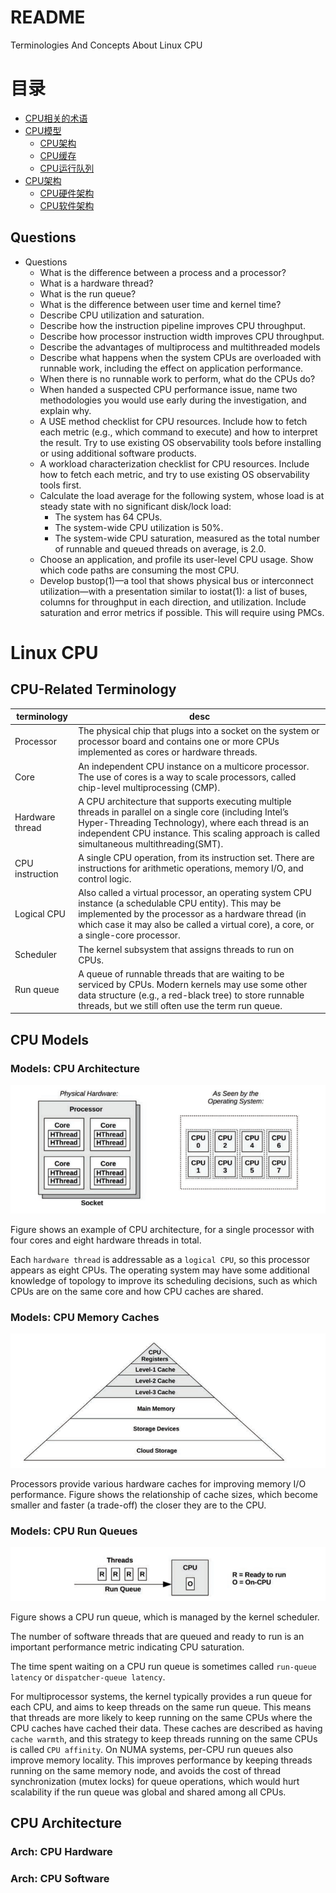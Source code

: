 # README

Terminologies And Concepts About Linux CPU

# 目录

- [CPU相关的术语](./os_linux_cpu.md#cpu-related-terminology)
- [CPU模型](./os_linux_cpu.md#cpu-models)
    - [CPU架构](./os_linux_cpu.md#models-cpu-architecture)
    - [CPU缓存](./os_linux_cpu.md#models-cpu-memory-caches)
    - [CPU运行队列](./os_linux_cpu.md#models-cpu-run-queues)
- [CPU架构](./os_linux_cpu.md#cpu-architecture)
    - [CPU硬件架构](./os_linux_cpu.md#arch-cpu-hardware)
    - [CPU软件架构](./os_linux_cpu.md#arch-cpu-software)

## Questions

- Questions
    - What is the difference between a process and a processor?
    - What is a hardware thread?
    - What is the run queue?
    - What is the difference between user time and kernel time?
    - Describe CPU utilization and saturation.
    - Describe how the instruction pipeline improves CPU throughput.
    - Describe how processor instruction width improves CPU throughput.
    - Describe the advantages of multiprocess and multithreaded models
    - Describe what happens when the system CPUs are overloaded with runnable work, including the effect on application
      performance.
    - When there is no runnable work to perform, what do the CPUs do?
    - When handed a suspected CPU performance issue, name two methodologies you would use early during the
      investigation, and explain why.
    - A USE method checklist for CPU resources. Include how to fetch each metric (e.g., which command to execute) and
      how to interpret the result. Try to use existing OS observability tools before installing or using additional
      software products.
    - A workload characterization checklist for CPU resources. Include how to fetch each metric, and try to use existing
      OS observability tools first.
    - Calculate the load average for the following system, whose load is at steady state with no significant disk/lock
      load:
        - The system has 64 CPUs.
        - The system-wide CPU utilization is 50%.
        - The system-wide CPU saturation, measured as the total number of runnable and queued threads on average, is
          2.0.
    - Choose an application, and profile its user-level CPU usage. Show which code paths are consuming the most CPU.
    - Develop bustop(1)—a tool that shows physical bus or interconnect utilization—with a presentation similar to
      iostat(1):
      a list of buses, columns for throughput in each direction, and utilization. Include saturation and error metrics
      if possible. This will require using PMCs.

# Linux CPU

## CPU-Related Terminology

|   terminology    | desc  |
| ---------------- | ----- |
| Processor | The physical chip that plugs into a socket on the system or processor board and contains one or more CPUs implemented as cores or hardware threads. |
| Core      | An independent CPU instance on a multicore processor. The use of cores is a way to scale processors, called chip-level multiprocessing (CMP). |
| Hardware thread | A CPU architecture that supports executing multiple threads in parallel on a single core (including Intel’s Hyper-Threading Technology), where each thread is an independent CPU instance. This scaling approach is called simultaneous multithreading(SMT). |
| CPU instruction | A single CPU operation, from its instruction set. There are instructions for arithmetic operations, memory I/O, and control logic. |
| Logical CPU     | Also called a virtual processor, an operating system CPU instance (a schedulable CPU entity). This may be implemented by the processor as a hardware thread (in which case it may also be called a virtual core), a core, or a single-core processor. |
| Scheduler       | The kernel subsystem that assigns threads to run on CPUs. |
| Run queue       | A queue of runnable threads that are waiting to be serviced by CPUs. Modern kernels may use some other data structure (e.g., a red-black tree) to store runnable threads, but we still often use the term run queue. |

## CPU Models

### Models: CPU Architecture

![cpu-model-cpu-architecture](imgs/cpu_model_cpu_architecture.png)

Figure shows an example of CPU architecture, for a single processor with four cores and eight hardware threads in total.

Each `hardware thread` is addressable as a `logical CPU`, so this processor appears as eight CPUs. The operating system
may have some additional knowledge of topology to improve its scheduling decisions, such as which CPUs are on the same
core and how CPU caches are shared.

### Models: CPU Memory Caches

![cpu-model-cpu-memory-caches](imgs/cpu_model_cpu_memory_caches.png)

Processors provide various hardware caches for improving memory I/O performance. Figure shows the relationship of cache
sizes, which become smaller and faster (a trade-off) the closer they are to the CPU.

### Models: CPU Run Queues

![cpu-model-cpu-run-queues](imgs/cpu_model_cpu_run_queues.png)

Figure shows a CPU run queue, which is managed by the kernel scheduler.

The number of software threads that are queued and ready to run is an important performance metric indicating CPU
saturation.

The time spent waiting on a CPU run queue is sometimes called `run-queue latency` or `dispatcher-queue latency`.

For multiprocessor systems, the kernel typically provides a run queue for each CPU, and aims to keep threads on the same
run queue. This means that threads are more likely to keep running on the same CPUs where the CPU caches have cached
their data. These caches are described as having `cache warmth`, and this strategy to keep threads running on the same
CPUs is called `CPU affinity`. On NUMA systems, per-CPU run queues also improve memory locality. This improves
performance by keeping threads running on the same memory node, and avoids the cost of thread synchronization (mutex
locks) for queue operations, which would hurt scalability if the run queue was global and shared among all CPUs.

## CPU Architecture

### Arch: CPU Hardware

### Arch: CPU Software



